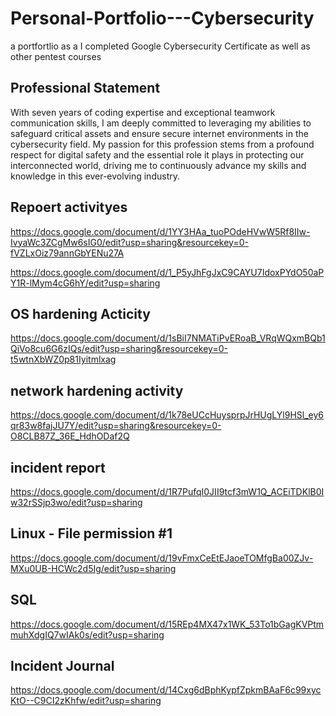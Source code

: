 # Personal-Portfolio---Cybersecurity
a portfortlio as a I completed Google Cybersecurity Certificate as well as  other pentest courses

## Professional Statement 
With seven years of coding expertise and exceptional teamwork communication skills, I am deeply committed to leveraging my abilities to safeguard critical assets and ensure secure internet environments in the cybersecurity field. My passion for this profession stems from a profound respect for digital safety and the essential role it plays in protecting our interconnected world, driving me to continuously advance my skills and knowledge in this ever-evolving industry.



## Repoert activityes 
https://docs.google.com/document/d/1YY3HAa_tuoPOdeHVwW5Rf8IIw-IvyaWc3ZCgMw6sIG0/edit?usp=sharing&resourcekey=0-fVZLxOiz79annGbYENu27A

https://docs.google.com/document/d/1_P5yJhFgJxC9CAYU7IdoxPYdO50aPY1R-lMym4cG6hY/edit?usp=sharing

## OS hardening Acticity 
https://docs.google.com/document/d/1sBiI7NMATiPvERoaB_VRqWQxmBQb1QiVo8cu6G6zIQs/edit?usp=sharing&resourcekey=0-t5wtnXbWZ0p81Iyitmlxag

## network hardening activity 
https://docs.google.com/document/d/1k78eUCcHuysprpJrHUgLYl9HSl_ey6qr83w8fajJU7Y/edit?usp=sharing&resourcekey=0-O8CLB87Z_36E_HdhODaf2Q

## incident report 
https://docs.google.com/document/d/1R7PufqI0JII9tcf3mW1Q_ACEiTDKlB0Iw32rSSjp3wo/edit?usp=sharing


## Linux - File permission #1
https://docs.google.com/document/d/19vFmxCeEtEJaoeTOMfgBa00ZJv-MXu0UB-HCWc2d5Ig/edit?usp=sharing

## SQL
https://docs.google.com/document/d/15REp4MX47x1WK_53To1bGagKVPtmmuhXdgIQ7wIAk0s/edit?usp=sharing

## Incident Journal 
https://docs.google.com/document/d/14Cxg6dBphKypfZpkmBAaF6c99xycKtO--C9CI2zKhfw/edit?usp=sharing
